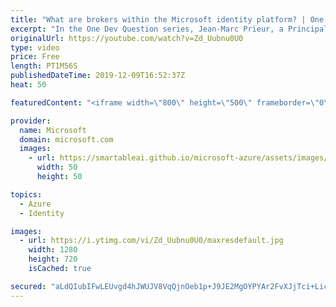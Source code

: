 ```yaml
---
title: "What are brokers within the Microsoft identity platform? | One Dev Question: Jean-Marc Prieur"
excerpt: "In the One Dev Question series, Jean-Marc Prieur, a Principal Program Manager working on the Microsoft identity platform, explains what a broker is and how to use one for Azure Microsoft identity platform developers.   Get more information at: https://docs.microsoft.com/azure/active-directory/develop/"
originalUrl: https://youtube.com/watch?v=Zd_Uubnu0U0
type: video
price: Free
length: PT1M56S
publishedDateTime: 2019-12-09T16:52:37Z
heat: 50

featuredContent: "<iframe width=\"800\" height=\"500\" frameborder=\"0\" src=\"https://www.youtube.com/embed/Zd_Uubnu0U0\" allow=\"accelerometer; autoplay; encrypted-media; gyroscope; picture-in-picture\" allowfullscreen></iframe>"

provider:
  name: Microsoft
  domain: microsoft.com
  images:
    - url: https://smartableai.github.io/microsoft-azure/assets/images/organizations/microsoft.com-50x50.jpg
      width: 50
      height: 50

topics:
  - Azure
  - Identity

images:
  - url: https://i.ytimg.com/vi/Zd_Uubnu0U0/maxresdefault.jpg
    width: 1280
    height: 720
    isCached: true

secured: "aLdQIubIFwLEUvgd4hJWUJV8VqQjnOeb1p+J9JE2MgOYPYAr2FvXJjTci+Licpnn3/bcDQPMo2Zz5FAc+31I23L0hOhIcRwBQcElRewJzM0dclcCTFN0zdf2lSTjcQE5NBLbqMliev94+ocFmrqPS5j4WQ0OIyTn7Jusp4Yav5PuqZEAbZ1BUjqYGSQbsnFPOpyAbMedHKydHWT6qTo+aK6qL7Nts274A1RkB6HTv+Bu88kj9j802h/vcnmG8k+ukS6JAiuY/tnKpNWsba6Z1w89MTKzZCZlOY5Y3Pr3SnXeNNxLP3DNWHIT4IeZyfEpfqcUoxALYanj1U4NEv2jwOdLQr7t87Nnq1Kq36p9m6UBL2S8CiQNO53t35Oit4lFc6N9c9RZUPYOtiQTa439q7lXTdTkLyUgp6dn0oLVw+c=;ew6Iy7DMO2aypvtqXbLxKA=="
---
```



